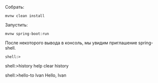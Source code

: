 Cобрать:

    mvnw clean install

Запустить:

    mvnw spring-boot:run
    
После некоторого вывода в консоль, мы увидим приглашение spring-shell.

    shell:>
    
shell:>history
    help
    clear
    history
    
shell:>hello-to Ivan
    Hello, Ivan            